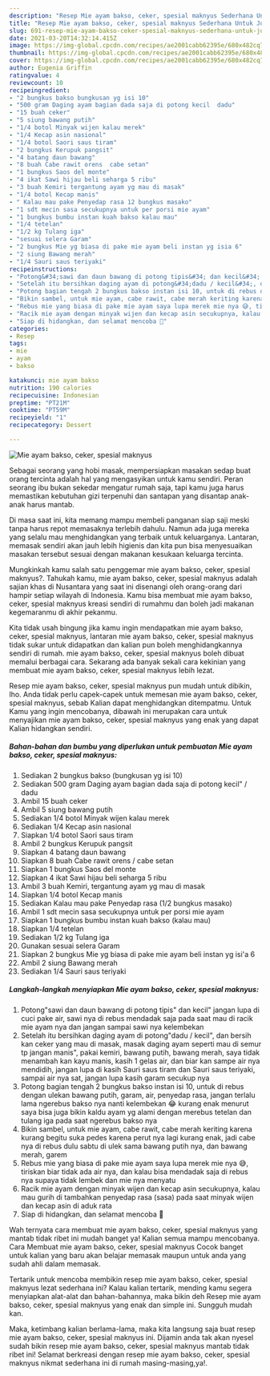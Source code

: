 ```yaml
---
description: "Resep Mie ayam bakso, ceker, spesial maknyus Sederhana Untuk Jualan"
title: "Resep Mie ayam bakso, ceker, spesial maknyus Sederhana Untuk Jualan"
slug: 691-resep-mie-ayam-bakso-ceker-spesial-maknyus-sederhana-untuk-jualan
date: 2021-03-20T14:32:14.415Z
image: https://img-global.cpcdn.com/recipes/ae2001cabb62395e/680x482cq70/mie-ayam-bakso-ceker-spesial-maknyus-foto-resep-utama.jpg
thumbnail: https://img-global.cpcdn.com/recipes/ae2001cabb62395e/680x482cq70/mie-ayam-bakso-ceker-spesial-maknyus-foto-resep-utama.jpg
cover: https://img-global.cpcdn.com/recipes/ae2001cabb62395e/680x482cq70/mie-ayam-bakso-ceker-spesial-maknyus-foto-resep-utama.jpg
author: Eugenia Griffin
ratingvalue: 4
reviewcount: 10
recipeingredient:
- "2 bungkus bakso bungkusan yg isi 10"
- "500 gram Daging ayam bagian dada saja di potong kecil  dadu"
- "15 buah ceker"
- "5 siung bawang putih"
- "1/4 botol Minyak wijen kalau merek"
- "1/4 Kecap asin nasional"
- "1/4 botol Saori saus tiram"
- "2 bungkus Kerupuk pangsit"
- "4 batang daun bawang"
- "8 buah Cabe rawit orens  cabe setan"
- "1 bungkus Saos del monte"
- "4 ikat Sawi hijau beli seharga 5 ribu"
- "3 buah Kemiri tergantung ayam yg mau di masak"
- "1/4 botol Kecap manis"
- " Kalau mau pake Penyedap rasa 12 bungkus masako"
- "1 sdt mecin sasa secukupnya untuk per porsi mie ayam"
- "1 bungkus bumbu instan kuah bakso kalau mau"
- "1/4 tetelan"
- "1/2 kg Tulang iga"
- "sesuai selera Garam"
- "2 bungkus Mie yg biasa di pake mie ayam beli instan yg isia 6"
- "2 siung Bawang merah"
- "1/4 Sauri saus teriyaki"
recipeinstructions:
- "Potong&#34;sawi dan daun bawang di potong tipis&#34; dan kecil&#34; jangan lupa di cuci pake air, sawi nya di rebus mendadak saja pada saat mau di racik mie ayam nya dan jangan sampai sawi nya kelembekan"
- "Setelah itu bersihkan daging ayam di potong&#34;dadu / kecil&#34;, dan bersih kan ceker yang mau di masak, masak daging ayam seperti mau di semur tp jangan manis&#34;, pakai kemiri, bawang putih, bawang merah, saya tidak menambah kan kayu manis, kasih 1 gelas air, dan biar kan sampe air nya mendidih, jangan lupa di kasih Sauri saus tiram dan Sauri saus teriyaki, sampai air nya sat, jangan lupa kasih garam secukup nya"
- "Potong bagian tengah 2 bungkus bakso instan isi 10, untuk di rebus dengan ulekan bawang putih, garam, air, penyedap rasa, jangan terlalu lama ngerebus bakso nya nanti kelembekan 😂 kurang enak menurut saya bisa juga bikin kaldu ayam yg alami dengan merebus tetelan dan tulang iga pada saat ngerebus bakso nya"
- "Bikin sambel, untuk mie ayam, cabe rawit, cabe merah keriting karena kurang begitu suka pedes karena perut nya lagi kurang enak, jadi cabe nya di rebus dulu sabtu di ulek sama bawang putih nya, dan bawang merah, garem"
- "Rebus mie yang biasa di pake mie ayam saya lupa merek mie nya 😅, tiriskan biar tidak ada air nya, dan kalau bisa mendadak saja di rebus nya supaya tidak lembek dan mie nya menyatu"
- "Racik mie ayam dengan minyak wijen dan kecap asin secukupnya, kalau mau gurih di tambahkan penyedap rasa (sasa) pada saat minyak wijen dan kecap asin di aduk rata"
- "Siap di hidangkan, dan selamat mencoba 🙏"
categories:
- Resep
tags:
- mie
- ayam
- bakso

katakunci: mie ayam bakso 
nutrition: 190 calories
recipecuisine: Indonesian
preptime: "PT21M"
cooktime: "PT59M"
recipeyield: "1"
recipecategory: Dessert

---
```



![Mie ayam bakso, ceker, spesial maknyus](https://img-global.cpcdn.com/recipes/ae2001cabb62395e/680x482cq70/mie-ayam-bakso-ceker-spesial-maknyus-foto-resep-utama.jpg)

Sebagai seorang yang hobi masak, mempersiapkan masakan sedap buat orang tercinta adalah hal yang mengasyikan untuk kamu sendiri. Peran seorang ibu bukan sekedar mengatur rumah saja, tapi kamu juga harus memastikan kebutuhan gizi terpenuhi dan santapan yang disantap anak-anak harus mantab.

Di masa  saat ini, kita memang mampu membeli panganan siap saji meski tanpa harus repot memasaknya terlebih dahulu. Namun ada juga mereka yang selalu mau menghidangkan yang terbaik untuk keluarganya. Lantaran, memasak sendiri akan jauh lebih higienis dan kita pun bisa menyesuaikan masakan tersebut sesuai dengan makanan kesukaan keluarga tercinta. 



Mungkinkah kamu salah satu penggemar mie ayam bakso, ceker, spesial maknyus?. Tahukah kamu, mie ayam bakso, ceker, spesial maknyus adalah sajian khas di Nusantara yang saat ini disenangi oleh orang-orang dari hampir setiap wilayah di Indonesia. Kamu bisa membuat mie ayam bakso, ceker, spesial maknyus kreasi sendiri di rumahmu dan boleh jadi makanan kegemaranmu di akhir pekanmu.

Kita tidak usah bingung jika kamu ingin mendapatkan mie ayam bakso, ceker, spesial maknyus, lantaran mie ayam bakso, ceker, spesial maknyus tidak sukar untuk didapatkan dan kalian pun boleh menghidangkannya sendiri di rumah. mie ayam bakso, ceker, spesial maknyus boleh dibuat memalui berbagai cara. Sekarang ada banyak sekali cara kekinian yang membuat mie ayam bakso, ceker, spesial maknyus lebih lezat.

Resep mie ayam bakso, ceker, spesial maknyus pun mudah untuk dibikin, lho. Anda tidak perlu capek-capek untuk memesan mie ayam bakso, ceker, spesial maknyus, sebab Kalian dapat menghidangkan ditempatmu. Untuk Kamu yang ingin mencobanya, dibawah ini merupakan cara untuk menyajikan mie ayam bakso, ceker, spesial maknyus yang enak yang dapat Kalian hidangkan sendiri.

<!--inarticleads1-->

##### Bahan-bahan dan bumbu yang diperlukan untuk pembuatan Mie ayam bakso, ceker, spesial maknyus:

1. Sediakan 2 bungkus bakso (bungkusan yg isi 10)
1. Sediakan 500 gram Daging ayam bagian dada saja di potong kecil&#34; / dadu
1. Ambil 15 buah ceker
1. Ambil 5 siung bawang putih
1. Sediakan 1/4 botol Minyak wijen kalau merek
1. Sediakan 1/4 Kecap asin nasional
1. Siapkan 1/4 botol Saori saus tiram
1. Ambil 2 bungkus Kerupuk pangsit
1. Siapkan 4 batang daun bawang
1. Siapkan 8 buah Cabe rawit orens / cabe setan
1. Siapkan 1 bungkus Saos del monte
1. Siapkan 4 ikat Sawi hijau beli seharga 5 ribu
1. Ambil 3 buah Kemiri, tergantung ayam yg mau di masak
1. Siapkan 1/4 botol Kecap manis
1. Sediakan  Kalau mau pake Penyedap rasa (1/2 bungkus masako)
1. Ambil 1 sdt mecin sasa secukupnya untuk per porsi mie ayam
1. Siapkan 1 bungkus bumbu instan kuah bakso (kalau mau)
1. Siapkan 1/4 tetelan
1. Sediakan 1/2 kg Tulang iga
1. Gunakan sesuai selera Garam
1. Siapkan 2 bungkus Mie yg biasa di pake mie ayam beli instan yg isi&#39;a 6
1. Ambil 2 siung Bawang merah
1. Sediakan 1/4 Sauri saus teriyaki




<!--inarticleads2-->

##### Langkah-langkah menyiapkan Mie ayam bakso, ceker, spesial maknyus:

1. Potong&#34;sawi dan daun bawang di potong tipis&#34; dan kecil&#34; jangan lupa di cuci pake air, sawi nya di rebus mendadak saja pada saat mau di racik mie ayam nya dan jangan sampai sawi nya kelembekan
1. Setelah itu bersihkan daging ayam di potong&#34;dadu / kecil&#34;, dan bersih kan ceker yang mau di masak, masak daging ayam seperti mau di semur tp jangan manis&#34;, pakai kemiri, bawang putih, bawang merah, saya tidak menambah kan kayu manis, kasih 1 gelas air, dan biar kan sampe air nya mendidih, jangan lupa di kasih Sauri saus tiram dan Sauri saus teriyaki, sampai air nya sat, jangan lupa kasih garam secukup nya
1. Potong bagian tengah 2 bungkus bakso instan isi 10, untuk di rebus dengan ulekan bawang putih, garam, air, penyedap rasa, jangan terlalu lama ngerebus bakso nya nanti kelembekan 😂 kurang enak menurut saya bisa juga bikin kaldu ayam yg alami dengan merebus tetelan dan tulang iga pada saat ngerebus bakso nya
1. Bikin sambel, untuk mie ayam, cabe rawit, cabe merah keriting karena kurang begitu suka pedes karena perut nya lagi kurang enak, jadi cabe nya di rebus dulu sabtu di ulek sama bawang putih nya, dan bawang merah, garem
1. Rebus mie yang biasa di pake mie ayam saya lupa merek mie nya 😅, tiriskan biar tidak ada air nya, dan kalau bisa mendadak saja di rebus nya supaya tidak lembek dan mie nya menyatu
1. Racik mie ayam dengan minyak wijen dan kecap asin secukupnya, kalau mau gurih di tambahkan penyedap rasa (sasa) pada saat minyak wijen dan kecap asin di aduk rata
1. Siap di hidangkan, dan selamat mencoba 🙏




Wah ternyata cara membuat mie ayam bakso, ceker, spesial maknyus yang mantab tidak ribet ini mudah banget ya! Kalian semua mampu mencobanya. Cara Membuat mie ayam bakso, ceker, spesial maknyus Cocok banget untuk kalian yang baru akan belajar memasak maupun untuk anda yang sudah ahli dalam memasak.

Tertarik untuk mencoba membikin resep mie ayam bakso, ceker, spesial maknyus lezat sederhana ini? Kalau kalian tertarik, mending kamu segera menyiapkan alat-alat dan bahan-bahannya, maka bikin deh Resep mie ayam bakso, ceker, spesial maknyus yang enak dan simple ini. Sungguh mudah kan. 

Maka, ketimbang kalian berlama-lama, maka kita langsung saja buat resep mie ayam bakso, ceker, spesial maknyus ini. Dijamin anda tak akan nyesel sudah bikin resep mie ayam bakso, ceker, spesial maknyus mantab tidak ribet ini! Selamat berkreasi dengan resep mie ayam bakso, ceker, spesial maknyus nikmat sederhana ini di rumah masing-masing,ya!.

